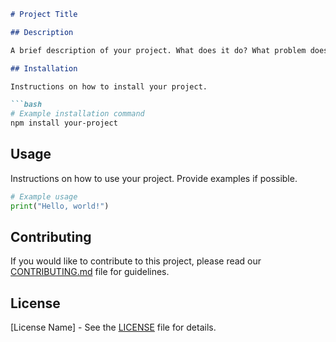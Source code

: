 ```markdown:Readme.md
# Project Title

## Description

A brief description of your project. What does it do? What problem does it solve?

## Installation

Instructions on how to install your project.

```bash
# Example installation command
npm install your-project
```

## Usage

Instructions on how to use your project. Provide examples if possible.

```python
# Example usage
print("Hello, world!")
```

## Contributing

If you would like to contribute to this project, please read our [CONTRIBUTING.md](CONTRIBUTING.md) file for guidelines.

## License

[License Name] - See the [LICENSE](LICENSE) file for details.
```
